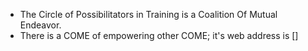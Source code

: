 - The Circle of Possibilitators in Training is a Coalition Of Mutual Endeavor.
- There is a COME of empowering other COME; it's web address is []